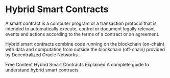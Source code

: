 # Hybrid Smart Contracts

A smart contract is a computer program or a transaction protocol that is intended to automatically execute, control or document legally relevant events and actions according to the terms of a contract or an agreement.

Hybrid smart contracts combine code running on the blockchain (on-chain) with data and computation from outside the blockchain (off-chain) provided by Decentralized Oracle Networks.

<ResourceGroupTitle>Free Content</ResourceGroupTitle>
<BadgeLink colorScheme='yellow' badgeText='Read' href='https://blog.chain.link/hybrid-smart-contracts-explained/'>Hybrid Smart Contracts Explained</BadgeLink>
<BadgeLink colorScheme='yellow' badgeText='Read' href='https://www.leewayhertz.com/hybrid-smart-contracts/'>A complete guide to understand hybrid smart contracts</BadgeLink>
